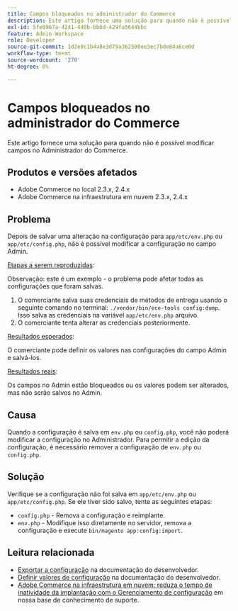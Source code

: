 ```yaml
---
title: Campos bloqueados no administrador do Commerce
description: Este artigo fornece uma solução para quando não é possível modificar campos no Administrador do Commerce.
exl-id: 5fe0967a-4241-440b-bb0d-429fa5644bbc
feature: Admin Workspace
role: Developer
source-git-commit: 1d2e0c1b4a8e3d79a362500ee3ec7bde84a6ce0d
workflow-type: tm+mt
source-wordcount: '270'
ht-degree: 0%

---
```


# Campos bloqueados no administrador do Commerce

Este artigo fornece uma solução para quando não é possível modificar campos no Administrador do Commerce.

## Produtos e versões afetados

* Adobe Commerce no local 2.3.x, 2.4.x
* Adobe Commerce na infraestrutura em nuvem 2.3.x, 2.4.x

## Problema

Depois de salvar uma alteração na configuração para `app/etc/env.php` ou `app/etc/config.php`, não é possível modificar a configuração no campo Admin.

<u>Etapas a serem reproduzidas</u>:

Observação: este é um exemplo - o problema pode afetar todas as configurações que foram salvas.

1. O comerciante salva suas credenciais de métodos de entrega usando o seguinte comando no terminal: `./vendor/bin/ece-tools config:dump`. Isso salva as credenciais na variável `app/etc/env.php` arquivo.
1. O comerciante tenta alterar as credenciais posteriormente.

<u>Resultados esperados</u>:

O comerciante pode definir os valores nas configurações do campo Admin e salvá-los.

<u>Resultados reais</u>:

Os campos no Admin estão bloqueados ou os valores podem ser alterados, mas não serão salvos no Admin.

## Causa

Quando a configuração é salva em `env.php` ou `config.php`, você não poderá modificar a configuração no Administrador. Para permitir a edição da configuração, é necessário remover a configuração de `env.php` ou `config.php`.

## Solução

Verifique se a configuração não foi salva em `app/etc/env.php` ou `app/etc/config.php`. Se ele tiver sido salvo, tente as seguintes etapas:

* `config.php` - Remova a configuração e reimplante.
* `env.php` - Modifique isso diretamente no servidor, remova a configuração e execute `bin/magento app:config:import`.

## Leitura relacionada

* [Exportar a configuração](https://devdocs.magento.com/guides/v2.4/config-guide/cli/config-cli-subcommands-config-mgmt-export.html#sensitive-or-system-specific-settings) na documentação do desenvolvedor.
* [Definir valores de configuração](https://devdocs.magento.com/guides/v2.4/config-guide/cli/config-cli-subcommands-config-mgmt-set.html#config-cli-config-set) na documentação do desenvolvedor.
* [Adobe Commerce na infraestrutura em nuvem: reduza o tempo de inatividade da implantação com o Gerenciamento de configuração](/help/how-to/general/magento-cloud-reduce-deployment-downtime-with-configuration-management.md) em nossa base de conhecimento de suporte.
